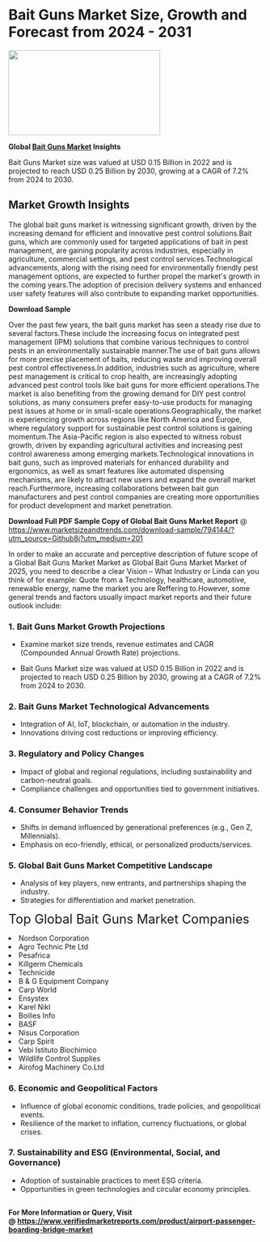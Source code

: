 <H1>Bait Guns Market Size, Growth and Forecast from 2024 - 2031</H1><img class="aligncenter size-medium wp-image-584254" src="https://thirdeyenews.in/wp-content/uploads/2024/09/Global-Market-Research-300x168.jpeg" alt="" width="300" height="168" /><p><strong>Global&nbsp;<a href="https://www.marketsizeandtrends.com/download-sample/794144/?utm_source=Github8j?utm_medium=201">Bait Guns Market</a> Insights</strong></p><p>Bait Guns Market size was valued at USD 0.15 Billion in 2022 and is projected to reach USD 0.25 Billion by 2030, growing at a CAGR of 7.2% from 2024 to 2030.</p><p><h2>Market Growth Insights</h2> <p>The global bait guns market is witnessing significant growth, driven by the increasing demand for efficient and innovative pest control solutions.Bait guns, which are commonly used for targeted applications of bait in pest management, are gaining popularity across industries, especially in agriculture, commercial settings, and pest control services.Technological advancements, along with the rising need for environmentally friendly pest management options, are expected to further propel the market's growth in the coming years.The adoption of precision delivery systems and enhanced user safety features will also contribute to expanding market opportunities.</p> <p><strong>Download Sample</strong></p> <p>Over the past few years, the bait guns market has seen a steady rise due to several factors.These include the increasing focus on integrated pest management (IPM) solutions that combine various techniques to control pests in an environmentally sustainable manner.The use of bait guns allows for more precise placement of baits, reducing waste and improving overall pest control effectiveness.In addition, industries such as agriculture, where pest management is critical to crop health, are increasingly adopting advanced pest control tools like bait guns for more efficient operations.The market is also benefiting from the growing demand for DIY pest control solutions, as many consumers prefer easy-to-use products for managing pest issues at home or in small-scale operations.Geographically, the market is experiencing growth across regions like North America and Europe, where regulatory support for sustainable pest control solutions is gaining momentum.The Asia-Pacific region is also expected to witness robust growth, driven by expanding agricultural activities and increasing pest control awareness among emerging markets.Technological innovations in bait guns, such as improved materials for enhanced durability and ergonomics, as well as smart features like automated dispensing mechanisms, are likely to attract new users and expand the overall market reach.Furthermore, increasing collaborations between bait gun manufacturers and pest control companies are creating more opportunities for product development and market penetration.</p> <p><span class=""><strong>Download Full PDF Sample Copy of Global Bait Guns Market Report</strong> @ <a href="https://www.marketsizeandtrends.com/download-sample/794144/?utm_source=Github8j?utm_medium=201" target="_blank">https://www.marketsizeandtrends.com/download-sample/794144/?utm_source=Github8j?utm_medium=201</a></span></p><p>In order to make an accurate and perceptive description of future scope of a Global&nbsp;Bait Guns Market Market as Global&nbsp;Bait Guns Market Market of 2025, you need to describe a clear Vision &ndash; What Industry or Linda can you think of for example: Quote from a Technology, healthcare, automotive, renewable energy, name the market you are Reffering to.However, some general trends and factors usually impact market reports and their future outlook include:</p><h3>1.&nbsp;<strong>Bait Guns Market Growth Projections</strong></h3><ul><li>Examine market size trends, revenue estimates and CAGR (Compounded Annual Growth Rate) projections.</li><li><p>Bait Guns Market size was valued at USD 0.15 Billion in 2022 and is projected to reach USD 0.25 Billion by 2030, growing at a CAGR of 7.2% from 2024 to 2030.</p></li></ul><h3>2.&nbsp;<strong>Bait Guns Market Technological Advancements</strong></h3><ul><li>Integration of AI, IoT, blockchain, or automation in the industry.</li><li>Innovations driving cost reductions or improving efficiency.</li></ul><h3>3.&nbsp;<strong>Regulatory and Policy Changes</strong></h3><ul><li>Impact of global and regional regulations, including sustainability and carbon-neutral goals.</li><li>Compliance challenges and opportunities tied to government initiatives.</li></ul><h3>4.&nbsp;<strong>Consumer Behavior Trends</strong></h3><ul><li>Shifts in demand influenced by generational preferences (e.g., Gen Z, Millennials).</li><li>Emphasis on eco-friendly, ethical, or personalized products/services.</li></ul><h3>5.&nbsp;<strong>Global Bait Guns Market Competitive Landscape</strong></h3><ul><li>Analysis of key players, new entrants, and partnerships shaping the industry.</li><li>Strategies for differentiation and market penetration.</li></ul><p data-pm-slice="1 1 []"><span style="color: inherit; font-family: inherit; font-size: 25px;">Top Global Bait Guns Market Companies</span></p><div class="" data-test-id=""><p><li>Nordson Corporation</li><li> Agro Technic Pte Ltd</li><li> Pesafrica</li><li> Killgerm Chemicals</li><li> Technicide</li><li> B & G Equipment Company</li><li> Carp World</li><li> Ensystex</li><li> Karel Nikl</li><li> Boilies Info</li><li> BASF</li><li> Nisus Corporation</li><li> Carp Spirit</li><li> Vebi Istituto Biochimico</li><li> Wildlife Control Supplies</li><li> Airofog Machinery Co.Ltd</li></p></div><h3>6.&nbsp;<strong>Economic and Geopolitical Factors</strong></h3><ul><li>Influence of global economic conditions, trade policies, and geopolitical events.</li><li>Resilience of the market to inflation, currency fluctuations, or global crises.</li></ul><h3>7.&nbsp;<strong>Sustainability and ESG (Environmental, Social, and Governance)</strong></h3><ul><li>Adoption of sustainable practices to meet ESG criteria.</li><li>Opportunities in green technologies and circular economy principles.</li></ul><h2><strong style="font-size: 14px;">For More Information or Query, Visit @&nbsp;</strong><a style="background-color: #ffffff; font-size: 14px;" href="https://www.marketsizeandtrends.com/report/bait-guns-market/" target="_blank">https://www.verifiedmarketreports.com/product/airport-passenger-boarding-bridge-market</a></h2>